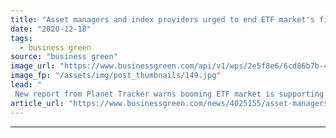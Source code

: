 ```yaml
---
title: "Asset managers and index providers urged to end ETF market's financing of deforestation"
date: "2020-12-18"
tags: 
  - business green
source: "business green"
image_url: "https://www.businessgreen.com/api/v1/wps/2e5f8e6/6cd86b7b-4726-4af8-af5e-cdd45d52e800/15/iw-market-rise-equities-023-185x114.jpg"
image_fp: "/assets/img/post_thumbnails/149.jpg"
lead: "
 New report from Planet Tracker warns booming ETF market is supporting soybean companies driving mass deforestation in Brazil, Indonesia, and the Democratic Republic of the Congo (DRC) ..."
article_url: "https://www.businessgreen.com/news/4025155/asset-managers-index-providers-urged-end-etf-market-financing-deforestation"
---
```


---
